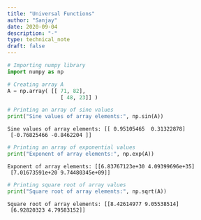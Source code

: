 ```yaml
---
title: "Universal Functions"
author: "Sanjay"
date: 2020-09-04
description: "-"
type: technical_note
draft: false
---
```


```python
# Importing numpy library
import numpy as np
```


```python
# Creating array A
A = np.array( [[ 71, 82],
                 [ 48, 23]] )
```


```python
# Printing an array of sine values
print("Sine values of array elements:", np.sin(A))
```

    Sine values of array elements: [[ 0.95105465  0.31322878]
     [-0.76825466 -0.8462204 ]]



```python
# Printing an array of exponential values
print("Exponent of array elements:", np.exp(A))
```

    Exponent of array elements: [[6.83767123e+30 4.09399696e+35]
     [7.01673591e+20 9.74480345e+09]]



```python
# Printing square root of array values
print("Square root of array elements:", np.sqrt(A))
```

    Square root of array elements: [[8.42614977 9.05538514]
     [6.92820323 4.79583152]]

